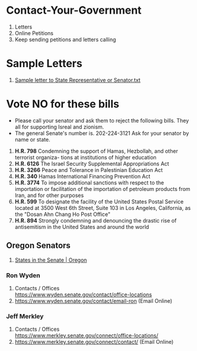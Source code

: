 # Contact-Your-Government

1. Letters
2. Online Petitions
3. Keep sending petitions and letters calling

# Sample Letters
1. [Sample letter to State Representative or Senator.txt](./Sample%20letter%20to%20State%20Representative%20or%20Senator.txt)

# Vote NO for these bills
* Please call your senator and ask them to reject the following bills.  They all for supporting Isreal and zionism.
* The general Senate's number is.
202-224-3121
Ask for your senator by name or state.

1. **H.R. 798** Condemning the support of Hamas, Hezbollah, and other terrorist organiza-
tions at institutions of higher education
2. **H.R. 6126** 
The Israel Security Supplemental Appropriations Act
3. **H.R. 3266** 
Peace and Tolerance in Palestinian Education Act
4. **H.R. 340** 
Hamas International Financing Prevention Act
5. **H.R. 3774** To impose additional sanctions with respect to the importation or facilitation
of the importation of petroleum products from Iran, and for other purposes
6. **H.R. 599** 
To designate the facility of the United States Postal Service located at 3500 West 6th Street, Suite 103 in Los Angeles, California, as the "Dosan Ahn Chang Ho Post Office"
7. **H.R. 894** 
Strongly condemning and denouncing the drastic rise of antisemitism in the United States and around the world

   


<h2>Oregon Senators</h2>
<ol>
	<li>
	<a jsname="UWckNb" data-jsarwt="1" data-usg="AOvVaw37NpZ253Yhx9MSHXoTZzqt" data-ved="2ahUKEwiE38ag-P6CAxWqIjQIHRlCAIsQFnoECCoQAQ" data-ctbtn="0" data-jrwt="1" data-cthref="chrome://browser/url?sa=t&rct=j&q=&esrc=s&source=web&cd=&ved=2ahUKEwiE38ag-P6CAxWqIjQIHRlCAIsQFnoECCoQAQ&url=https%3A%2F%2Fwww.senate.gov%2Fstates%2FOR%2Fintro.htm&usg=AOvVaw37NpZ253Yhx9MSHXoTZzqt&opi=89978449" href="https://www.google.com/url?sa=t&rct=j&q=&esrc=s&source=web&cd=&ved=2ahUKEwiE38ag-P6CAxWqIjQIHRlCAIsQFnoECCoQAQ&url=https%3A%2F%2Fwww.senate.gov%2Fstates%2FOR%2Fintro.htm&usg=AOvVaw37NpZ253Yhx9MSHXoTZzqt&opi=89978449">
	States in the Senate | Oregon<span jscontroller="msmzHf" jsaction="rcuQ6b:npT2md;PYDNKe:bLV6Bd;mLt3mc"></span></a></li>
</ol>
<h3>Ron Wyden</h3>
<ol>
	<li>Contacts / Offices<br>
	<a href="https://www.wyden.senate.gov/contact/office-locations">
	https://www.wyden.senate.gov/contact/office-locations</a></li>
	<li><a href="https://www.wyden.senate.gov/contact/email-ron">
	https://www.wyden.senate.gov/contact/email-ron</a> (Email Online)</li>
</ol>
<h3>Jeff Merkley</h3>
<ol>
	<li>Contacts / Offices<br>
	<a href="https://www.merkley.senate.gov/connect/office-locations/">
	https://www.merkley.senate.gov/connect/office-locations/</a> </li>
	<li><a href="https://www.merkley.senate.gov/connect/contact/">
	https://www.merkley.senate.gov/connect/contact/</a> (Email Online)</li>
</ol>

